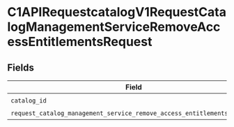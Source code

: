 # C1APIRequestcatalogV1RequestCatalogManagementServiceRemoveAccessEntitlementsRequest


## Fields

| Field                                                                                                                                                                    | Type                                                                                                                                                                     | Required                                                                                                                                                                 | Description                                                                                                                                                              |
| ------------------------------------------------------------------------------------------------------------------------------------------------------------------------ | ------------------------------------------------------------------------------------------------------------------------------------------------------------------------ | ------------------------------------------------------------------------------------------------------------------------------------------------------------------------ | ------------------------------------------------------------------------------------------------------------------------------------------------------------------------ |
| `catalog_id`                                                                                                                                                             | *str*                                                                                                                                                                    | :heavy_check_mark:                                                                                                                                                       | N/A                                                                                                                                                                      |
| `request_catalog_management_service_remove_access_entitlements_request`                                                                                                  | [Optional[shared.RequestCatalogManagementServiceRemoveAccessEntitlementsRequest]](../../models/shared/requestcatalogmanagementserviceremoveaccessentitlementsrequest.md) | :heavy_minus_sign:                                                                                                                                                       | N/A                                                                                                                                                                      |